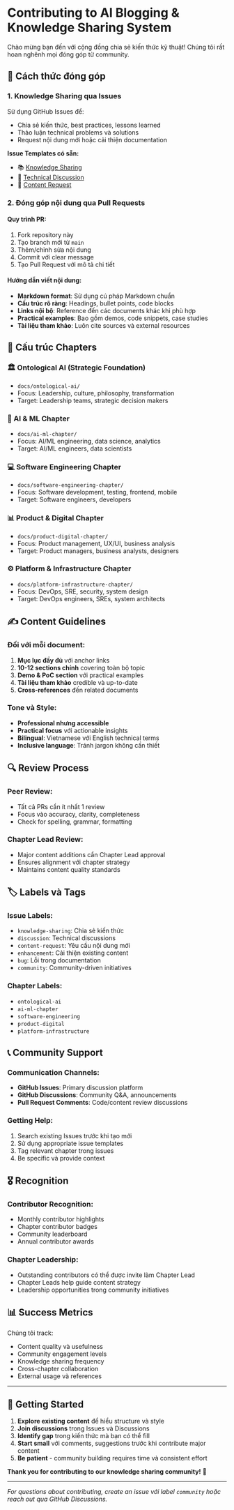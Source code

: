 # Contributing to AI Blogging & Knowledge Sharing System

Chào mừng bạn đến với cộng đồng chia sẻ kiến thức kỹ thuật! Chúng tôi rất hoan nghênh mọi đóng góp từ community.

## 🎯 Cách thức đóng góp

### 1. Knowledge Sharing qua Issues
Sử dụng GitHub Issues để:
- Chia sẻ kiến thức, best practices, lessons learned
- Thảo luận technical problems và solutions
- Request nội dung mới hoặc cải thiện documentation

**Issue Templates có sẵn:**
- 📚 [Knowledge Sharing](.github/ISSUE_TEMPLATE/knowledge-sharing.md)
- 🔧 [Technical Discussion](.github/ISSUE_TEMPLATE/technical-discussion.md)  
- 📝 [Content Request](.github/ISSUE_TEMPLATE/content-request.md)

### 2. Đóng góp nội dung qua Pull Requests

#### Quy trình PR:
1. Fork repository này
2. Tạo branch mới từ `main`
3. Thêm/chỉnh sửa nội dung
4. Commit với clear message
5. Tạo Pull Request với mô tả chi tiết

#### Hướng dẫn viết nội dung:
- **Markdown format**: Sử dụng cú pháp Markdown chuẩn
- **Cấu trúc rõ ràng**: Headings, bullet points, code blocks
- **Links nội bộ**: Reference đến các documents khác khi phù hợp
- **Practical examples**: Bao gồm demos, code snippets, case studies
- **Tài liệu tham khảo**: Luôn cite sources và external resources

## 📂 Cấu trúc Chapters

### 🏛️ Ontological AI (Strategic Foundation)
- `docs/ontological-ai/`
- Focus: Leadership, culture, philosophy, transformation
- Target: Leadership teams, strategic decision makers

### 🤖 AI & ML Chapter  
- `docs/ai-ml-chapter/`
- Focus: AI/ML engineering, data science, analytics
- Target: AI/ML engineers, data scientists

### 💻 Software Engineering Chapter
- `docs/software-engineering-chapter/`  
- Focus: Software development, testing, frontend, mobile
- Target: Software engineers, developers

### 📊 Product & Digital Chapter
- `docs/product-digital-chapter/`
- Focus: Product management, UX/UI, business analysis
- Target: Product managers, business analysts, designers

### ⚙️ Platform & Infrastructure Chapter
- `docs/platform-infrastructure-chapter/`
- Focus: DevOps, SRE, security, system design
- Target: DevOps engineers, SREs, system architects

## ✍️ Content Guidelines

### Đối với mỗi document:
1. **Mục lục đầy đủ** với anchor links
2. **10-12 sections chính** covering toàn bộ topic
3. **Demo & PoC section** với practical examples
4. **Tài liệu tham khảo** credible và up-to-date
5. **Cross-references** đến related documents

### Tone và Style:
- **Professional nhưng accessible**
- **Practical focus** với actionable insights
- **Bilingual**: Vietnamese với English technical terms
- **Inclusive language**: Tránh jargon không cần thiết

## 🔍 Review Process

### Peer Review:
- Tất cả PRs cần ít nhất 1 review
- Focus vào accuracy, clarity, completeness
- Check for spelling, grammar, formatting

### Chapter Lead Review:
- Major content additions cần Chapter Lead approval
- Ensures alignment với chapter strategy
- Maintains content quality standards

## 🏷️ Labels và Tags

### Issue Labels:
- `knowledge-sharing`: Chia sẻ kiến thức
- `discussion`: Technical discussions
- `content-request`: Yêu cầu nội dung mới
- `enhancement`: Cải thiện existing content
- `bug`: Lỗi trong documentation
- `community`: Community-driven initiatives

### Chapter Labels:
- `ontological-ai`
- `ai-ml-chapter`
- `software-engineering`
- `product-digital`
- `platform-infrastructure`

## 📞 Community Support

### Communication Channels:
- **GitHub Issues**: Primary discussion platform
- **GitHub Discussions**: Community Q&A, announcements
- **Pull Request Comments**: Code/content review discussions

### Getting Help:
1. Search existing Issues trước khi tạo mới
2. Sử dụng appropriate issue templates
3. Tag relevant chapter trong issues
4. Be specific và provide context

## 🎖️ Recognition

### Contributor Recognition:
- Monthly contributor highlights
- Chapter contributor badges
- Community leaderboard
- Annual contributor awards

### Chapter Leadership:
- Outstanding contributors có thể được invite làm Chapter Lead
- Chapter Leads help guide content strategy
- Leadership opportunities trong community initiatives

## 📊 Success Metrics

Chúng tôi track:
- Content quality và usefulness
- Community engagement levels
- Knowledge sharing frequency
- Cross-chapter collaboration
- External usage và references

---

## 🚀 Getting Started

1. **Explore existing content** để hiểu structure và style
2. **Join discussions** trong Issues và Discussions
3. **Identify gap** trong kiến thức mà bạn có thể fill
4. **Start small** với comments, suggestions trước khi contribute major content
5. **Be patient** - community building requires time và consistent effort

**Thank you for contributing to our knowledge sharing community!** 🙏

---

*For questions about contributing, create an issue với label `community` hoặc reach out qua GitHub Discussions.*
